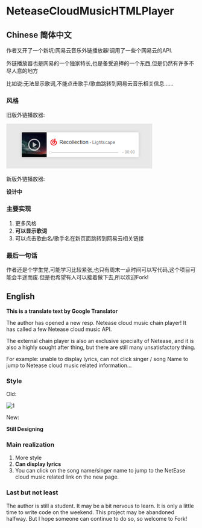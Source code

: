 # NeteaseCloudMusicHTMLPlayer

## Chinese 简体中文

作者又开了一个新坑:网易云音乐外链播放器!调用了一些个网易云的API.

外链播放器也是网易的一个独家特长,也是备受追捧的一个东西,但是仍然有许多不尽人意的地方

比如说:无法显示歌词,不能点击歌手/歌曲跳转到网易云音乐相关信息......

### 风格

旧版外链播放器:

![1](./readme/1.png)

新版外链播放器:



**设计中**



### 主要实现

1. 更多风格
2. **可以显示歌词**
3. 可以点击歌曲名/歌手名在新页面跳转到网易云相关链接



### 最后一句话

作者还是个学生党,可能学习比较紧张,也只有周末一点时间可以写代码,这个项目可能会半途而废.但是也希望有人可以接着做下去,所以欢迎Fork!

## English

**This is a translate text by Google Translator**

The author has opened a new resp.  Netease cloud music chain player! It has called a few Netease cloud music API.

The external chain player is also an exclusive specialty of Netease, and it is also a highly sought after thing, but there are still many unsatisfactory thing.

For example: unable to display lyrics, can not click  singer / song  Name to jump to Netease cloud music related information...

### Style

Old:

![1](D:/Workspace/CloudMusicHTMLPlayer/NeteaseCloudMusicHTMLPlayer/readme/1.png)

New:



**Still Designing**



### Main realization

1. More style
2. **Can display lyrics**
3. You can click on the song name/singer name to jump to the NetEase cloud music related link on the new page.



### Last but not least

The author is still a student. It may be a bit nervous to learn. It is only a little time to write code on the weekend. This project may be abandoned halfway. But I hope someone can continue to do so, so welcome to Fork!